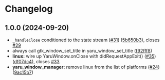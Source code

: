 # Changelog

## 1.0.0 (2024-09-20)


* `_handleClose` conditioned to the state stream ([#31](https://github.com/ubuntu/yaru_window.dart/issues/31)) ([5b650b3](https://github.com/ubuntu/yaru_window.dart/commit/5b650b34fcbfa79fc479802e55fdbfbad2d1384a)), closes [#29](https://github.com/ubuntu/yaru_window.dart/issues/29)
* always call gtk_window_set_title in yaru_window_set_title ([f92fff8](https://github.com/ubuntu/yaru_window.dart/commit/f92fff8bd32bc7de6dbbf37687ba60f7472dc478))
* **linux:** wire up YaruWindow.onClose with didRequestAppExit() ([#35](https://github.com/ubuntu/yaru_window.dart/issues/35)) ([df07dc4](https://github.com/ubuntu/yaru_window.dart/commit/df07dc4b2c4e3f18d5c0daeb339937f2ccfa7097)), closes [#33](https://github.com/ubuntu/yaru_window.dart/issues/33)
* **yaru_window_manager:** remove linux from the list of platforms ([#24](https://github.com/ubuntu/yaru_window.dart/issues/24)) ([9ac15b7](https://github.com/ubuntu/yaru_window.dart/commit/9ac15b729d4210e626624e9d537bef023a18bb32))
